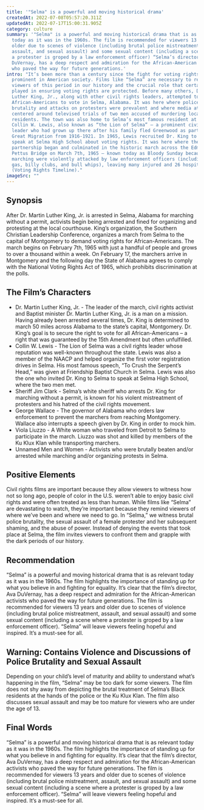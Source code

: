 ```yaml
---
title: '"Selma" is a powerful and moving historical drama'
createdAt: 2022-07-08T05:57:20.311Z
updatedAt: 2022-07-17T15:00:31.905Z
category: culture
summary: '"Selma" is a powerful and moving historical drama that is as relevant
  today as it was in the 1960s. The film is recommended for viewers 13 years and
  older due to scenes of violence (including brutal police mistreatment,
  assault, and sexual assault) and some sexual content (including a scene where
  a protester is groped by a law enforcement officer) “Selma’s director, Ava
  DuVernay, has a deep respect and admiration for the African-American activists
  who paved the way for future generations.'
intro: "It’s been more than a century since the fight for voting rights was so
  prominent in American society. Films like “Selma” are necessary to remind
  viewers of this period in our history and the crucial role that certain people
  played in ensuring voting rights are protected. Before many others, Dr. Martin
  Luther King, Jr., along with other civil rights leaders, attempted to register
  African-Americans to vote in Selma, Alabama. It was here where police
  brutality and attacks on protesters were prevalent and where media attention
  centered around televised trials of two men accused of murdering local Black
  residents. The town was also home to Selma’s most famous resident at the time:
  Collin W. Lewis, also known as “the Lion of Selma” – a prominent civil rights
  leader who had grown up there after his family fled Greenwood as part of the
  Great Migration from 1916-1921. In 1965, Lewis recruited Dr. King to come
  speak at Selma High School about voting rights. It was here where their
  partnership began and culminated in the historic march across the Edmund
  Pettus Bridge on March 7th, 1965 – known today as Bloody Sunday because those
  marching were violently attacked by law enforcement officers (including tear
  gas, billy clubs, and bull whips), leaving many injured and 26 hospitalized
  (Voting Rights Timeline)."
imageSrc: ""
---
```


## Synopsis

After Dr. Martin Luther King, Jr. is arrested in Selma, Alabama for marching without a permit, activists begin being arrested and fined for organizing and protesting at the local courthouse. King’s organization, the Southern Christian Leadership Conference, organizes a march from Selma to the capital of Montgomery to demand voting rights for African-Americans. The march begins on February 7th, 1965 with just a handful of people and grows to over a thousand within a week. On February 17, the marchers arrive in Montgomery and the following day the State of Alabama agrees to comply with the National Voting Rights Act of 1965, which prohibits discrimination at the polls.

## The Film’s Characters

- Dr. Martin Luther King, Jr. - The leader of the march, civil rights activist and Baptist minister Dr. Martin Luther King, Jr. is a man on a mission. Having already been arrested several times, Dr. King is determined to march 50 miles across Alabama to the state’s capital, Montgomery. Dr. King’s goal is to secure the right to vote for all African-Americans – a right that was guaranteed by the 15th Amendment but often unfulfilled.
- Collin W. Lewis - The Lion of Selma was a civil rights leader whose reputation was well-known throughout the state. Lewis was also a member of the NAACP and helped organize the first voter registration drives in Selma. His most famous speech, “To Crush the Serpent’s Head,” was given at Friendship Baptist Church in Selma. Lewis was also the one who invited Dr. King to Selma to speak at Selma High School, where the two men met.
- Sheriff Jim Clark - Selma’s white sheriff who arrests Dr. King for marching without a permit, is known for his violent mistreatment of protesters and his hatred of the civil rights movement.
- George Wallace - The governor of Alabama who orders law enforcement to prevent the marchers from reaching Montgomery. Wallace also interrupts a speech given by Dr. King in order to mock him.
- Viola Liuzzo - A White woman who traveled from Detroit to Selma to participate in the march. Liuzzo was shot and killed by members of the Ku Klux Klan while transporting marchers.
- Unnamed Men and Women - Activists who were brutally beaten and/or arrested while marching and/or organizing protests in Selma.

## Positive Elements

Civil rights films are important because they allow viewers to witness how not so long ago, people of color in the U.S. weren’t able to enjoy basic civil rights and were often treated as less than human. While films like “Selma” are devastating to watch, they’re important because they remind viewers of where we’ve been and where we need to go. In “Selma,” we witness brutal police brutality, the sexual assault of a female protester and her subsequent shaming, and the abuse of power. Instead of denying the events that took place at Selma, the film invites viewers to confront them and grapple with the dark periods of our history.

## Recommendation

“Selma” is a powerful and moving historical drama that is as relevant today as it was in the 1960s. The film highlights the importance of standing up for what you believe in and fighting for equality. It’s clear that the film’s director, Ava DuVernay, has a deep respect and admiration for the African-American activists who paved the way for future generations. The film is recommended for viewers 13 years and older due to scenes of violence (including brutal police mistreatment, assault, and sexual assault) and some sexual content (including a scene where a protester is groped by a law enforcement officer). “Selma” will leave viewers feeling hopeful and inspired. It’s a must-see for all.

## Warning: Contains Violence and Discussions of Police Brutality and Sexual Assault

Depending on your child’s level of maturity and ability to understand what’s happening in the film, “Selma” may be too dark for some viewers. The film does not shy away from depicting the brutal treatment of Selma’s Black residents at the hands of the police or the Ku Klux Klan. The film also discusses sexual assault and may be too mature for viewers who are under the age of 13.

## Final Words

“Selma” is a powerful and moving historical drama that is as relevant today as it was in the 1960s. The film highlights the importance of standing up for what you believe in and fighting for equality. It’s clear that the film’s director, Ava DuVernay, has a deep respect and admiration for the African-American activists who paved the way for future generations. The film is recommended for viewers 13 years and older due to scenes of violence (including brutal police mistreatment, assault, and sexual assault) and some sexual content (including a scene where a protester is groped by a law enforcement officer). “Selma” will leave viewers feeling hopeful and inspired. It’s a must-see for all.
